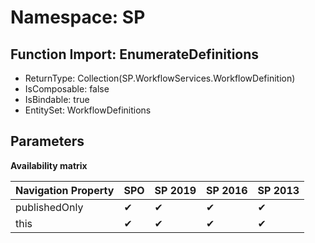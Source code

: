 # Namespace: SP

## Function Import: EnumerateDefinitions

- ReturnType: Collection(SP.WorkflowServices.WorkflowDefinition)
- IsComposable: false
- IsBindable: true
- EntitySet: WorkflowDefinitions

## Parameters

**Availability matrix**

Navigation Property | SPO | SP 2019 | SP 2016 | SP 2013
----------|-----|---------|---------|--------
publishedOnly | ✔ | ✔ | ✔ | ✔
this | ✔ | ✔ | ✔ | ✔
